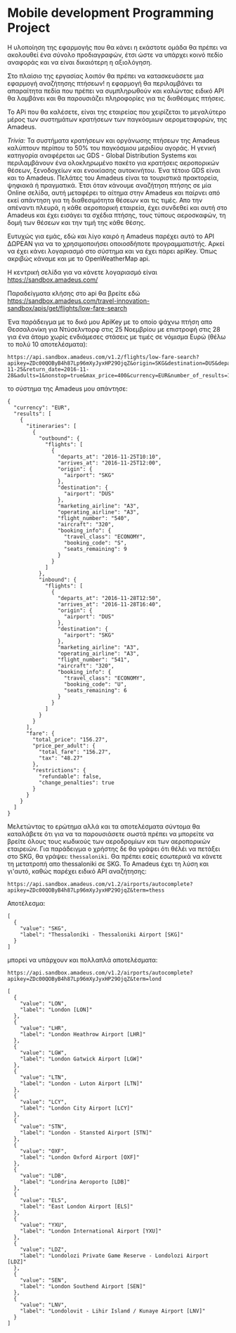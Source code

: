 # Mobile development Programming Project
 
Η υλοποίηση της εφαρμογής που θα κάνει η εκάστοτε ομάδα θα πρέπει να ακολουθεί ένα σύνολο προδιαγραφών, έτσι ώστε να υπάρχει κοινό πεδίο αναφοράς και να είναι δικαιότερη η αξιολόγηση.

Στο πλαίσιο της εργασίας λοιπόν θα πρέπει να κατασκευάσετε μια εφαρμογή αναζήτησης πτήσεων! η εφαρμογή θα περιλαμβάνει τα απαραίτητα πεδία που πρέπει να συμπληρωθούν και καλώντας ειδικό API θα λαμβάνει και θα παρουσιάζει πληροφορίες για τις διαθέσιμες πτήσεις.

Το APi που θα καλέσετε, είναι της εταιρείας που χειρίζεται το μεγαλύτερο μέρος των συστημάτων κρατήσεων των παγκόσμιων αερομεταφορών, της Amadeus. 

_Trivia:_
Τα συστήματα κρατήσεων και οργάνωσης πτήσεων της Amadeus καλύπτουν περίπου το 50% του παγκόσμιου μεριδίου αγοράς. Η γενική κατηγορία αναφέρεται ως GDS - Global Distribution Systems και περιλαμβάνουν ένα ολοκληρωμένο πακέτο για κρατήσεις αεροπορικών θέσεων, ξενοδοχείων και ενοικίασης αυτοκινήτου. Ένα τέτοιο GDS είναι και το Amadeus. Πελάτες του Amadeus είναι τα τουριστικά πρακτορεία, ψηφιακά ή πραγματικά. Έτσι όταν κάνουμε αναζήτηση πτήσης σε μία Online σελίδα, αυτή μεταφέρει το αίτημα στην Amadeus και παίρνει από εκεί απάντηση για τη διαθεσιμότητα θέσεων και τις τιμές. Απο την απέναντι πλευρά, η κάθε αεροπορική εταιρεία, έχει συνδεθεί και αυτή στο Amadeus και έχει εισάγει τα σχέδια πτήσης, τους τύπους αεροσκαφών, τη δομή των θέσεων και την τιμή της κάθε θέσης.

Ευτυχώς για εμάς, εδώ και λίγο καιρό η Amadeus παρέχει αυτό το API ΔΩΡΕΑΝ για να το χρησιμοποιήσει οποιοσδήποτε προγραμματιστής. Αρκεί να έχει κάνει λογαριασμό στο σύστημα και να έχει πάρει apiKey. Όπως ακριβώς κάναμε και με το OpenWeatherMap api.

Η κεντρική σελίδα για να κάνετε λογαριασμό είναι https://sandbox.amadeus.com/ 

Παραδείγματα κλήσης στο api θα βρείτε εδώ https://sandbox.amadeus.com/travel-innovation-sandbox/apis/get/flights/low-fare-search

Ένα παράδειγμα με το δικό μου ApiKey με το οποίο ψάχνω πτήση απο Θεσσαλονίκη για Ντύσελντορφ στις 25 Νοεμβρίου με επιστροφή στις 28 για ένα άτομο χωρίς ενδιάμεσες στάσεις με τιμές σε νόμισμα Ευρώ (θέλω το πολύ 10 αποτελέσματα):

```
https://api.sandbox.amadeus.com/v1.2/flights/low-fare-search?apikey=ZDc00QOByB4h87Lp96mXyJyxHP29OjqZ&origin=SKG&destination=DUS&departure_date=2016-11-25&return_date=2016-11-28&adults=1&nonstop=true&max_price=400&currency=EUR&number_of_results=10
```

το σύστημα της Amadeus μου απάντησε:

```
{
  "currency": "EUR",
  "results": [
    {
      "itineraries": [
        {
          "outbound": {
            "flights": [
              {
                "departs_at": "2016-11-25T10:10",
                "arrives_at": "2016-11-25T12:00",
                "origin": {
                  "airport": "SKG"
                },
                "destination": {
                  "airport": "DUS"
                },
                "marketing_airline": "A3",
                "operating_airline": "A3",
                "flight_number": "540",
                "aircraft": "320",
                "booking_info": {
                  "travel_class": "ECONOMY",
                  "booking_code": "S",
                  "seats_remaining": 9
                }
              }
            ]
          },
          "inbound": {
            "flights": [
              {
                "departs_at": "2016-11-28T12:50",
                "arrives_at": "2016-11-28T16:40",
                "origin": {
                  "airport": "DUS"
                },
                "destination": {
                  "airport": "SKG"
                },
                "marketing_airline": "A3",
                "operating_airline": "A3",
                "flight_number": "541",
                "aircraft": "320",
                "booking_info": {
                  "travel_class": "ECONOMY",
                  "booking_code": "U",
                  "seats_remaining": 6
                }
              }
            ]
          }
        }
      ],
      "fare": {
        "total_price": "156.27",
        "price_per_adult": {
          "total_fare": "156.27",
          "tax": "48.27"
        },
        "restrictions": {
          "refundable": false,
          "change_penalties": true
        }
      }
    }
  ]
}

```

Μελετώντας το ερώτημα αλλά και τα αποτελέσματα σύντομα θα καταλάβετε ότι για να τα παρουσιάσετε σωστά πρέπει να μπορείτε να βρείτε όλους τους κωδικούς των αεροδρομίων και των αεροπορικών εταιρειών. Για παράδειγμα ο χρήστης δε θα γράψει ότι θέλέι να πετάξει στο SKG, θα γράψει: ```thessaloniki```. Θα πρέπει εσείς εσωτερικά να κάνετε τη μετατροπή απο thessaloniki σε SKG. To Amadeus έχει τη λύση και γι'αυτό, καθώς παρέχει ειδικό API αναζήτησης:

```
https://api.sandbox.amadeus.com/v1.2/airports/autocomplete?apikey=ZDc00QOByB4h87Lp96mXyJyxHP29OjqZ&term=thess
```

Αποτέλεσμα:

```
[
  {
    "value": "SKG",
    "label": "Thessaloníki - Thessaloniki Airport [SKG]"
  }
]
```

μπορεί να υπάρχουν και πολλαπλά αποτελέσματα:

```
https://api.sandbox.amadeus.com/v1.2/airports/autocomplete?apikey=ZDc00QOByB4h87Lp96mXyJyxHP29OjqZ&term=lond
```


```
[
  {
    "value": "LON",
    "label": "London [LON]"
  },
  {
    "value": "LHR",
    "label": "London Heathrow Airport [LHR]"
  },
  {
    "value": "LGW",
    "label": "London Gatwick Airport [LGW]"
  },
  {
    "value": "LTN",
    "label": "London - Luton Airport [LTN]"
  },
  {
    "value": "LCY",
    "label": "London City Airport [LCY]"
  },
  {
    "value": "STN",
    "label": "London - Stansted Airport [STN]"
  },
  {
    "value": "OXF",
    "label": "London Oxford Airport [OXF]"
  },
  {
    "value": "LDB",
    "label": "Londrina Aeroporto [LDB]"
  },
  {
    "value": "ELS",
    "label": "East London Airport [ELS]"
  },
  {
    "value": "YXU",
    "label": "London International Airport [YXU]"
  },
  {
    "value": "LDZ",
    "label": "Londolozi Private Game Reserve - Londolozi Airport [LDZ]"
  },
  {
    "value": "SEN",
    "label": "London Southend Airport [SEN]"
  },
  {
    "value": "LNV",
    "label": "Londolovit - Lihir Island / Kunaye Airport [LNV]"
  }
]
```
